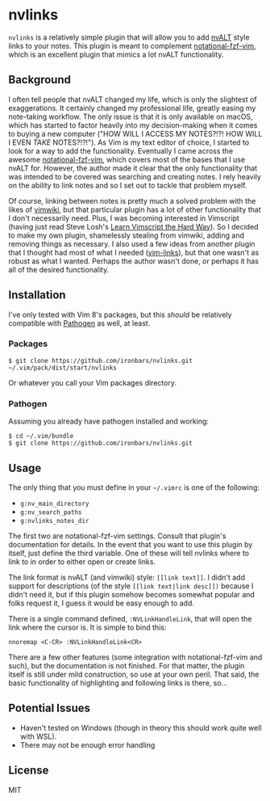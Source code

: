# nvlinks

`nvlinks` is a relatively simple plugin that will allow you to add
[nvALT](https://brettterpstra.com/projects/nvalt/) style links to your notes.
This plugin is meant to complement
[notational-fzf-vim](https://github.com/alok/notational-fzf-vim), which is an
excellent plugin that mimics a lot nvALT functionality.  

## Background

I often tell people that nvALT changed my life, which is only the slightest of
exaggerations.  It certainly changed my professional life, greatly easing my
note-taking workflow.  The only issue is that it is only available on macOS,
which has started to factor heavily into my decision-making when it comes to
buying a new computer ("HOW WILL I ACCESS MY NOTES?!?!  HOW WILL I EVEN _TAKE_
NOTES?!?!").  As Vim is my text editor of choice, I started to look for a way to
add the functionality.  Eventually I came across the awesome
[notational-fzf-vim](https://github.com/alok/notational-fzf-vim), which covers
most of the bases that I use nvALT for.  However, the author made it clear that
the only functionality that was intended to be covered was searching and
creating notes.  I rely heavily on the ability to link notes and so I set out to
tackle that problem myself.

Of course, linking between notes is pretty much a solved problem with the likes
of [vimwiki](https://github.com/vimwiki/vimwiki), but that particular plugin has
a lot of other functionality that I don't necessarily need.  Plus, I was
becoming interested in Vimscript (having just read Steve Losh's [Learn Vimscript
the Hard Way](http://learnvimscriptthehardway.stevelosh.com/)).  So I decided to
make my own plugin, shamelessly stealing from vimwiki, adding and removing
things as necessary.  I also used a few ideas from another plugin that I thought
had most of what I needed ([vim-links](https://github.com/crbinz/vim-links)),
but that one wasn't as robust as what I wanted.  Perhaps the author wasn't done,
or perhaps it has all of the desired functionality.

## Installation

I've only tested with Vim 8's packages, but this _should_ be relatively
compatible with [Pathogen](https://github.com/tpope/vim-pathogen) as well, at
least.  

### Packages

```
$ git clone https://github.com/ironbars/nvlinks.git
~/.vim/pack/dist/start/nvlinks
```

Or whatever you call your Vim packages directory.

### Pathogen

Assuming you already have pathogen installed and working:  

```
$ cd ~/.vim/bundle
$ git clone https://github.com/ironbars/nvlinks.git
```

## Usage

The only thing that you must define in your `~/.vimrc` is one of the following:

* `g:nv_main_directory`
* `g:nv_search_paths`
* `g:nvlinks_notes_dir`

The first two are notational-fzf-vim settings.  Consult that plugin's
documentation for details.  In the event that you want to use this plugin by
itself, just define the third variable.  One of these will tell nvlinks where to
link to in order to either open or create links.

The link format is nvALT (and vimwiki) style: `[[link text]]`.  I didn't add
support for descriptions (of the style `[[link text|link desc]])` because I
didn't need it, but if this plugin somehow becomes somewhat popular and folks
request it, I guess it would be easy enough to add.

There is a single command defined, `:NVLinkHandleLink`, that will open the link
where the cursor is.  It is simple to bind this:  

```
nnoremap <C-CR> :NVLinkHandleLink<CR>
```

There are a few other features (some integration with notational-fzf-vim and
such), but the documentation is not finished.  For that matter, the plugin
itself is still under mild construction, so use at your own peril.  That said,
the basic functionality of highlighting and following links is there, so...

## Potential Issues

* Haven't tested on Windows (though in theory this should work quite well with
  WSL).
* There may not be enough error handling

## License

MIT
